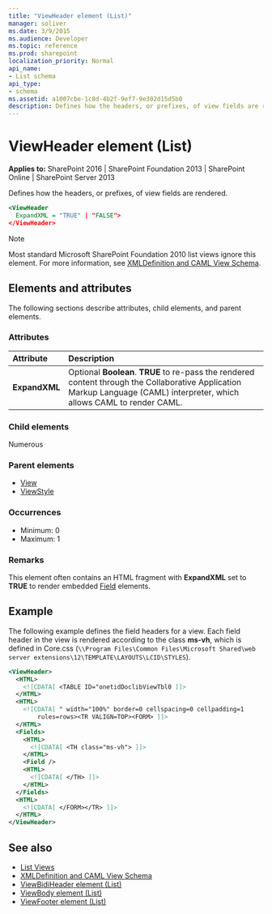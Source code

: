 ```yaml
---
title: "ViewHeader element (List)"
manager: soliver
ms.date: 3/9/2015
ms.audience: Developer
ms.topic: reference
ms.prod: sharepoint
localization_priority: Normal
api_name:
- List schema
api_type:
- schema
ms.assetid: a1007cbe-1c8d-4b2f-9ef7-9e302d15d5b0
description: Defines how the headers, or prefixes, of view fields are rendered.
---
```


# ViewHeader element (List)

**Applies to:** SharePoint 2016 | SharePoint Foundation 2013 | SharePoint Online | SharePoint Server 2013
  
Defines how the headers, or prefixes, of view fields are rendered.

```XML
<ViewHeader
  ExpandXML = "TRUE" | "FALSE">
</ViewHeader>
```

> [!NOTE]
> Most standard Microsoft SharePoint Foundation 2010 list views ignore this element. For more information, see [XMLDefinition and CAML View Schema](https://msdn.microsoft.com/library/1845d203-4699-4b0e-a182-2d9998439922%28Office.15%29.aspx). 
  
## Elements and attributes

The following sections describe attributes, child elements, and parent elements.

### Attributes

|**Attribute**|**Description**|
|:-----|:-----|
|**ExpandXML** <br/> |Optional **Boolean**. **TRUE** to re-pass the rendered content through the Collaborative Application Markup Language (CAML) interpreter, which allows CAML to render CAML.  <br/> |
   
### Child elements

Numerous 
   
### Parent elements

- [View](view-element-list.md)
- [ViewStyle](viewstyle-element-list.md)
   
### Occurrences

- Minimum: 0
- Maximum: 1
   
### Remarks

This element often contains an HTML fragment with **ExpandXML** set to **TRUE** to render embedded [Field](field-element-list.md) elements. 
  
## Example

The following example defines the field headers for a view. Each field header in the view is rendered according to the class **ms-vh**, which is defined in Core.css (`\\Program Files\Common Files\Microsoft Shared\web server extensions\12\TEMPLATE\LAYOUTS\LCID\STYLES`).
  
```XML
<ViewHeader>
  <HTML>
    <![CDATA[ <TABLE ID="onetidDoclibViewTbl0 ]]> 
  </HTML>
  <HTML>
    <![CDATA[ " width="100%" border=0 cellspacing=0 cellpadding=1 
        rules=rows><TR VALIGN=TOP><FORM> ]]> 
  </HTML>
  <Fields>
    <HTML>
      <![CDATA[ <TH class="ms-vh"> ]]> 
    </HTML>
    <Field /> 
    <HTML>
      <![CDATA[ </TH> ]]> 
    </HTML>
  </Fields>
  <HTML>
    <![CDATA[ </FORM></TR> ]]> 
  </HTML>
</ViewHeader>
```

## See also

- [List Views](https://msdn.microsoft.com/library/43e6ba7e-eddb-418a-a570-c0815016fc17%28Office.15%29.aspx) 
- [XMLDefinition and CAML View Schema](https://msdn.microsoft.com/library/1845d203-4699-4b0e-a182-2d9998439922%28Office.15%29.aspx)  
- [ViewBidiHeader element (List)](viewbidiheader-element-list.md)  
- [ViewBody element (List)](viewbody-element-list.md)  
- [ViewFooter element (List)](viewfooter-element-list.md)

